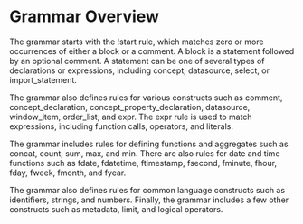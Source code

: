# Grammar Overview

The grammar starts with the !start rule, which matches zero or more occurrences of either a block or a comment. A block is a statement followed by an optional comment. A statement can be one of several types of declarations or expressions, including concept, datasource, select, or import_statement.

The grammar also defines rules for various constructs such as comment, concept_declaration, concept_property_declaration, datasource, window_item, order_list, and expr. The expr rule is used to match expressions, including function calls, operators, and literals.

The grammar includes rules for defining functions and aggregates such as concat, count, sum, max, and min. There are also rules for date and time functions such as fdate, fdatetime, ftimestamp, fsecond, fminute, fhour, fday, fweek, fmonth, and fyear.

The grammar also defines rules for common language constructs such as identifiers, strings, and numbers. Finally, the grammar includes a few other constructs such as metadata, limit, and logical operators.

